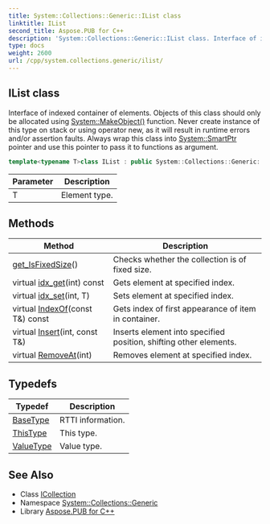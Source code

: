 ```yaml
---
title: System::Collections::Generic::IList class
linktitle: IList
second_title: Aspose.PUB for C++
description: 'System::Collections::Generic::IList class. Interface of indexed container of elements. Objects of this class should only be allocated using System::MakeObject() function. Never create instance of this type on stack or using operator new, as it will result in runtime errors and/or assertion faults. Always wrap this class into System::SmartPtr pointer and use this pointer to pass it to functions as argument in C++.'
type: docs
weight: 2600
url: /cpp/system.collections.generic/ilist/
---
```

## IList class


Interface of indexed container of elements. Objects of this class should only be allocated using [System::MakeObject()](../../system/makeobject/) function. Never create instance of this type on stack or using operator new, as it will result in runtime errors and/or assertion faults. Always wrap this class into [System::SmartPtr](../../system/smartptr/) pointer and use this pointer to pass it to functions as argument.

```cpp
template<typename T>class IList : public System::Collections::Generic::ICollection<T>
```


| Parameter | Description |
| --- | --- |
| T | Element type. |
## Methods

| Method | Description |
| --- | --- |
| [get_IsFixedSize](./get_isfixedsize/)() | Checks whether the collection is of fixed size. |
| virtual [idx_get](./idx_get/)(int) const | Gets element at specified index. |
| virtual [idx_set](./idx_set/)(int, T) | Sets element at specified index. |
| virtual [IndexOf](./indexof/)(const T\&) const | Gets index of first appearance of item in container. |
| virtual [Insert](./insert/)(int, const T\&) | Inserts element into specified position, shifting other elements. |
| virtual [RemoveAt](./removeat/)(int) | Removes element at specified index. |
## Typedefs

| Typedef | Description |
| --- | --- |
| [BaseType](./basetype/) | RTTI information. |
| [ThisType](./thistype/) | This type. |
| [ValueType](./valuetype/) | Value type. |

## See Also

* Class [ICollection](../icollection/)
* Namespace [System::Collections::Generic](../)
* Library [Aspose.PUB for C++](../../)
